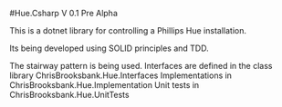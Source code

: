 #Hue.Csharp
V 0.1 Pre Alpha

This is a dotnet library for controlling a Phillips Hue installation.

Its being developed using SOLID principles and TDD.

The stairway pattern is being used.
Interfaces are defined in the class library ChrisBrooksbank.Hue.Interfaces
Implementations in ChrisBrooksbank.Hue.Implementation
Unit tests in ChrisBrooksbank.Hue.UnitTests